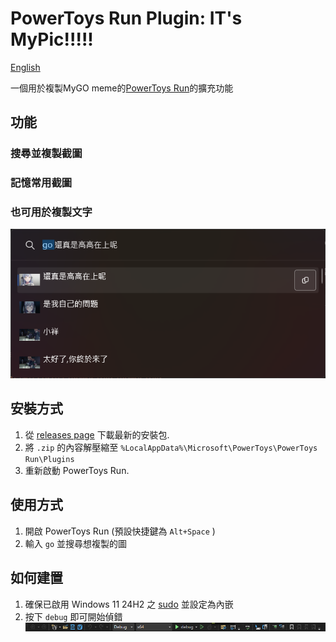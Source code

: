 # PowerToys Run Plugin: IT's MyPic!!!!!

[English](./README.md)

一個用於複製MyGO meme的[PowerToys Run](https://learn.microsoft.com/zh-tw/windows/powertoys/run)的擴充功能

## 功能
### 搜尋並複製截圖
### 記憶常用截圖
### 也可用於複製文字
![alt text](Docs/intro.png)


## 安裝方式
1. 從 [releases page](releases) 下載最新的安裝包.
2. 將 `.zip` 的內容解壓縮至 `%LocalAppData%\Microsoft\PowerToys\PowerToys Run\Plugins`
3. 重新啟動 PowerToys Run.

## 使用方式
1. 開啟 PowerToys Run (預設快捷鍵為 `Alt+Space` )
2. 輸入 `go` 並搜尋想複製的圖

## 如何建置
1. 確保已啟用 Windows 11 24H2 之 [sudo](https://learn.microsoft.com/zh-tw/windows/sudo/) 並設定為內嵌
2. 按下 `debug` 即可開始偵錯
    ![alt text](docs/debug.png)
